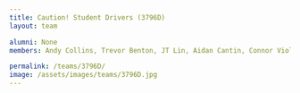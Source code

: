 ```yaml
---
title: Caution! Student Drivers (3796D)
layout: team

alumni: None
members: Andy Collins, Trevor Benton, JT Lin, Aidan Cantin, Connor Violette, Evan Nagy, Jack McDannald, Molly Davidson

permalink: /teams/3796D/
image: /assets/images/teams/3796D.jpg
---
```


